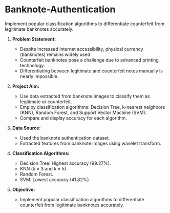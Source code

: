 # Banknote-Authentication
Implement popular classification algorithms to differentiate counterfeit from legitimate banknotes accurately.

1. **Problem Statement:**
   - Despite increased internet accessibility, physical currency (banknotes) remains widely used.
   - Counterfeit banknotes pose a challenge due to advanced printing technology.
   - Differentiating between legitimate and counterfeit notes manually is nearly impossible.

2. **Project Aim:**
   - Use data extracted from banknote images to classify them as legitimate or counterfeit.
   - Employ classification algorithms: Decision Tree, k-nearest neighbors (KNN), Random Forest, and Support Vector Machine (SVM).
   - Compare and display accuracy for each algorithm.

3. **Data Source:**
   - Used the banknote authentication dataset.
   - Extracted features from banknote images using wavelet transform.

4. **Classification Algorithms:**
   - Decision Tree: Highest accuracy (99.27%).
   - KNN (k = 3 and k = 5).
   - Random Forest.
   - SVM: Lowest accuracy (41.82%).

5. **Objective:**
   - Implement popular classification algorithms to differentiate counterfeit from legitimate banknotes accurately.
